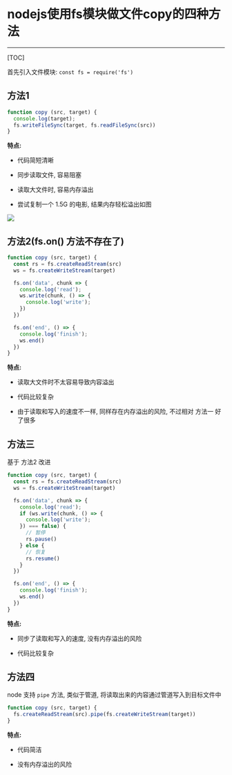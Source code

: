 # nodejs使用fs模块做文件copy的四种方法

---

[TOC]

首先引入文件模块: `const fs = require('fs')`

## 方法1

```javascript
function copy (src, target) {
  console.log(target);
  fs.writeFileSync(target, fs.readFileSync(src))
}
```

**特点:**

- 代码简短清晰

- 同步读取文件, 容易阻塞

- 读取大文件时, 容易内存溢出

- 尝试复制一个 1.5G 的电影, 结果内存轻松溢出如图

![](https://camo.githubusercontent.com/44a5d82a6f565b295ea175926644bbf21ae773d1/687474703a2f2f7069632e7975706f6f2e636f6d2f63636b696e672f4551696236484d392f346742787a2e706e67)

## 方法2(fs.on() 方法不存在了)

```javascript
function copy (src, target) {
  const rs = fs.createReadStream(src)
  ws = fs.createWriteStream(target)

  fs.on('data', chunk => {
    console.log('read');
    ws.write(chunk, () => {
      console.log('write');
    })
  })

  fs.on('end', () => {
    console.log('finish');
    ws.end()
  })
}
```

**特点:**

- 读取大文件时不太容易导致内容溢出

- 代码比较复杂

- 由于读取和写入的速度不一样, 同样存在内存溢出的风险, 不过相对 方法一 好了很多

## 方法三

基于 方法2 改进

```javascript
function copy (src, target) {
  const rs = fs.createReadStream(src)
  ws = fs.createWriteStream(target)

  fs.on('data', chunk => {
    console.log('read');
    if (ws.write(chunk, () => {
      console.log('write');
    }) === false) {
      // 暂停
      rs.pause()
    } else {
      // 恢复
      rs.resume()
    }
  })

  fs.on('end', () => {
    console.log('finish');
    ws.end()
  })
}
```

**特点:**

- 同步了读取和写入的速度, 没有内存溢出的风险

- 代码比较复杂

## 方法四

node 支持 `pipe` 方法, 类似于管道, 将读取出来的内容通过管道写入到目标文件中

```javascript
function copy (src, target) {
  fs.createReadStream(src).pipe(fs.createWriteStream(target))
}
```

**特点:**

- 代码简洁

- 没有内存溢出的风险
